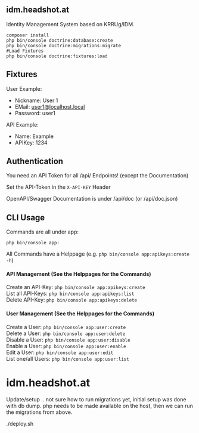 ## idm.headshot.at 
Identity Management System based on KRRUg/IDM.

```
composer install
php bin/console doctrine:database:create
php bin/console doctrine:migrations:migrate
#Load Fixtures
php bin/console doctrine:fixtures:load
```

## Fixtures
User Example:
- Nickname: User 1
- EMail: user1@localhost.local
- Password: user1

API Example:
- Name: Example
- APIKey: 1234

## Authentication
You need an API Token for all /api/ Endpoints! (except the Documentation)

Set the API-Token in the `X-API-KEY` Header

OpenAPI/Swagger Documentation is under /api/doc (or /api/doc.json)

## CLI Usage
Commands are all under app:

`php bin/console app:`

All Commands have a Helppage (e.g. `php bin/console app:apikeys:create -h`)

#### API Management (See the Helppages for the Commands)
Create an API-Key:
`php bin/console app:apikeys:create`  
List all API-Keys:
`php bin/console app:apikeys:list`  
Delete API-Key:
`php bin/console app:apikeys:delete`

#### User Management (See the Helppages for the Commands)
Create a User: `php bin/console app:user:create`  
Delete a User: `php bin/console app:user:delete`  
Disable a User: `php bin/console app:user:disable`  
Enable a User: `php bin/console app:user:enable`  
Edit a User: `php bin/console app:user:edit`  
List one/all Users: `php bin/console app:user:list`  

# idm.headshot.at

Update/setup .. not sure how to run migrations yet, initial setup was done with db dump. php needs to be made available on the host, then we can run the migrations from above.

./deploy.sh